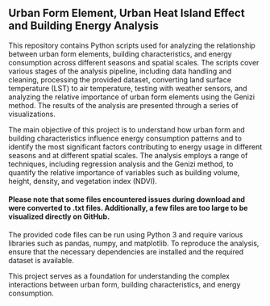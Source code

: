 ## Urban Form Element, Urban Heat Island Effect and Building Energy Analysis

This repository contains Python scripts used for analyzing the relationship between urban form elements, building characteristics, and energy consumption across different seasons and spatial scales. The scripts cover various stages of the analysis pipeline, including data handling and cleaning, processing the provided dataset, converting land surface temperature (LST) to air temperature, testing with weather sensors, and analyzing the relative importance of urban form elements using the Genizi method. The results of the analysis are presented through a series of visualizations.

The main objective of this project is to understand how urban form and building characteristics influence energy consumption patterns and to identify the most significant factors contributing to energy usage in different seasons and at different spatial scales. The analysis employs a range of techniques, including regression analysis and the Genizi method, to quantify the relative importance of variables such as building volume, height, density, and vegetation index (NDVI).

#### Please note that some files encountered issues during download and were converted to .txt files. Additionally, a few files are too large to be visualized directly on GitHub.
The provided code files can be run using Python 3 and require various libraries such as pandas, numpy, and matplotlib. To reproduce the analysis, ensure that the necessary dependencies are installed and the required dataset is available.

This project serves as a foundation for understanding the complex interactions between urban form, building characteristics, and energy consumption.
